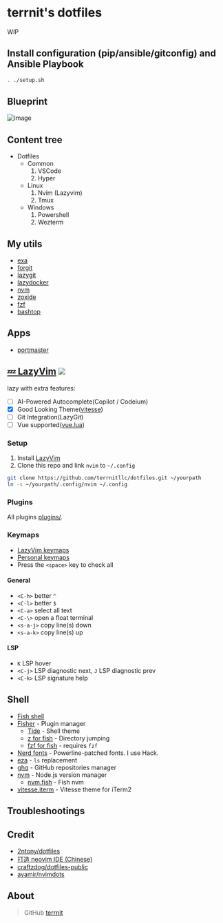 # terrnit's dotfiles

WIP

## Install configuration (pip/ansible/gitconfig) and Ansible Playbook
```sh
. ./setup.sh
``` 

## Blueprint
![image](https://github.com/TerrniTLLC/dotfiles/assets/104818206/8d980341-d284-4c77-b914-2dc84e480629)

## Content tree
- Dotfiles
  - Common
    1. VSCode
    2. Hyper
  - Linux
    1. Nvim (Lazyvim)
    2. Tmux
  - Windows
    1. Powershell
    2. Wezterm

## My utils 
- [exa](https://github.com/eza-community/eza)
- [forgit](https://github.com/wfxr/forgit)
- [lazygit](https://github.com/jesseduffield/lazygit)
- [lazydocker](https://github.com/jesseduffield/lazydocker)
- [nvm](https://github.com/nvm-sh/nvm)
- [zoxide](https://github.com/ajeetdsouza/zoxide)
- [fzf](https://github.com/junegunn/fzf)
- [bashtop](https://github.com/aristocratos/bashtop)
## Apps
- [portmaster](https://github.com/safing/portmaster)

## [💤 LazyVim](https://lazyvim.org) ![](https://img.shields.io/badge/-0.9.x-29BC9B)

lazy with extra features:

- [ ] AI-Powered Autocomplete(Copilot / Codeium)
- [x] Good Looking Theme([vitesse](https://github.com/2nthony/vitesse.nvim))
- [ ] Git Integration(LazyGit)
- [ ] Vue supported([vue.lua](.config/nvim/lua/plugins/extras/lang/vue.lua))

### Setup

1. Install [LazyVim](https://www.lazyvim.org/installation)
2. Clone this repo and link `nvim` to `~/.config`

```bash
git clone https://github.com/terrnitllc/dotfiles.git ~/yourpath
ln -s ~/yourpath/.config/nvim ~/.config
```

### Plugins

All plugins [plugins/](.config/nvim/lua/plugins).

### Keymaps

- [LazyVim keymaps](https://www.lazyvim.org/keymaps)
- [Personal keymaps](.config/nvim/lua/keymaps.lua)
- Press the `<space>` key to check all

#### General

- `<C-h>` better `^`
- `<C-l>` better `$`
- `<C-a>` select all text
- `<C-\>` open a float terminal
- `<s-a-j>` copy line(s) down
- `<s-a-k>` copy line(s) up

#### LSP

- `K` LSP hover
- `<C-j>` LSP diagnostic next, `J` LSP diagnostic prev
- `<C-k>` LSP signature help

## Shell

- [Fish shell](https://fishshell.com/)
- [Fisher](https://github.com/jorgebucaran/fisher) - Plugin manager
  - [Tide](https://github.com/IlanCosman/tide) - Shell theme
  - [z for fish](https://github.com/jethrokuan/z) - Directory jumping
  - [fzf for fish](https://github.com/PatrickF1/fzf.fish) - requires `fzf`
- [Nerd fonts](https://github.com/ryanoasis/nerd-fonts) - Powerline-patched fonts. I use Hack.
- [eza](https://github.com/eza-community/eza) - `ls` replacement
- [ghq](https://github.com/2nthony/ghq) - GitHub repositories manager
- [nvm](https://github.com/nvm-sh/nvm) - Node.js version manager
  - [nvm.fish](https://github.com/jorgebucaran/nvm.fish) - Fish nvm
- [vitesse.iterm](https://github.com/2nthony/vitesse.iterm) - Vitesse theme for iTerm2

## Troubleshootings

## Credit

- [2ntony/dotfiles](https://github.com/2nthony/dotfiles)
- [打造 neovim IDE (Chinese)](https://www.bilibili.com/video/BV1WY411P736/?spm_id_from=333.788)
- [craftzdog/dotfiles-public](https://github.com/craftzdog/dotfiles-public)
- [ayamir/nvimdots](https://github.com/ayamir/nvimdots)

## About

> GitHub [terrnit](https://github.com/terrnit)
